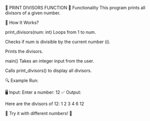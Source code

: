 🔢 PRINT DIVISORS FUNCTION
📌 Functionality This program prints all divisors of a given number.

📝 How It Works?

print_divisors(num: int)
Loops from 1 to num.

Checks if num is divisible by the current number (i).

Prints the divisors.

main()
Takes an integer input from the user.

Calls print_divisors() to display all divisors.

🔍 Example Run:

🖥 Input:
Enter a number: 12
✅ Output:

Here are the divisors of 12:
1
2
3
4
6
12

🚀 Try it with different numbers! 🎉








